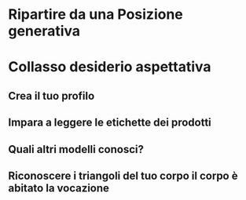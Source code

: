 # Ripartire da una Posizione generativa

# Collasso desiderio aspettativa




## Crea il tuo profilo



## Impara a leggere le etichette dei prodotti

## Quali altri modelli conosci?


## Riconoscere i triangoli del tuo corpo il corpo è abitato la vocazione
<!--stackedit_data:
eyJoaXN0b3J5IjpbLTIwNzQ3MDExMjcsMTc2NzI3Mzc3Nyw2Mj
g3NzEzMiwxNDI3MjQ3NDI2XX0=
-->